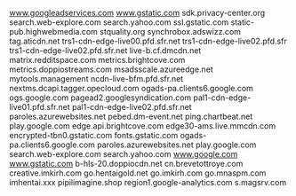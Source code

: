 www.googleadservices.com
www.gstatic.com
sdk.privacy-center.org
search.web-explore.com
search.yahoo.com
ssl.gstatic.com
static-pub.highwebmedia.com
stquality.org
synchrobox.adswizz.com
tag.aticdn.net
trs1-cdn-edge-live00.pfd.sfr.net
trs1-cdn-edge-live02.pfd.sfr
trs1-cdn-edge-live02.pfd.sfr.net
live-b.cf.dmcdn.net
matrix.redditspace.com
metrics.brightcove.com
metrics.doppiostreams.com
msadsscale.azureedge.net
mytools.management
ncdn-live-bfm.pfd.sfr.net
nextms.dcapi.tagger.opecloud.com
ogads-pa.clients6.google.com
ogs.google.com
pagead2.googlesyndication.com
pal1-cdn-edge-live01.pfd.sfr.net
pal1-cdn-edge-live02.pfd.sfr.net
paroles.azurewebsites.net
pebed.dm-event.net
ping.chartbeat.net
play.google.com
edge.api.brightcove.com
edge30-ams.live.mmcdn.com
encrypted-tbn0.gstatic.com
fonts.gstatic.com
ogads-pa.clients6.google.com
paroles.azurewebsites.net
play.google.com
search.web-explore.com
search.yahoo.com
www.google.com
www.gstatic.com
b-hls-20.doppiocdn.net
cn.brevetottroye.com
creative.imkirh.com
go.hentaigold.net
go.imkirh.com
go.mnaspm.com
imhentai.xxx
pipilimagine.shop
region1.google-analytics.com
s.magsrv.com
